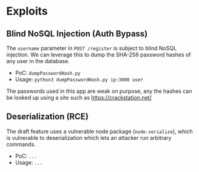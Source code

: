 # Exploits

## Blind NoSQL Injection (Auth Bypass)
The `username` parameter in `POST /register` is subject to blind NoSQL injection. We can leverage this to dump the SHA-256 password hashes of any user in the database.

- PoC: `dumpPasswordHash.py`
- Usage: `python3 dumpPasswordHash.py ip:3000 user`

The passwords used in this app are weak on purpose, any the hashes can be looked up using a site such as https://crackstation.net/

## Deserialization (RCE)
The draft feature uses a vulnerable node package (`node-serialize`), which is vulnerable to deserialization which lets an attacker run arbitrary commands.

- PoC: `...`
- Usage: `...`